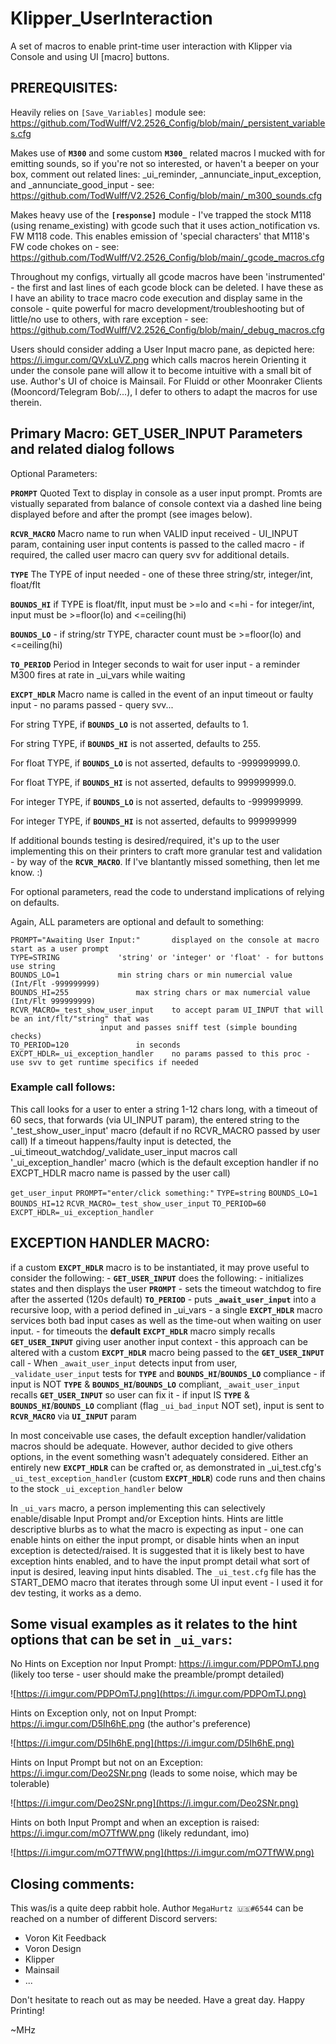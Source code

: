 # Klipper_UserInteraction
A set of macros to enable print-time user interaction with Klipper via Console and using UI [macro] buttons.

## PREREQUISITES:

Heavily relies on `[Save_Variables]` module
see: https://github.com/TodWulff/V2.2526_Config/blob/main/_persistent_variables.cfg

Makes use of **`M300`** and some custom **`M300_`** related macros I mucked with for emitting sounds, so if you're not so
interested, or haven't a beeper on your box, comment out related lines: _ui_reminder, _annunciate_input_exception,
and _annunciate_good_input - see: https://github.com/TodWulff/V2.2526_Config/blob/main/_m300_sounds.cfg

Makes heavy use of the **`[response]`** module - I've trapped the stock M118 (using rename_existing) with gcode such
that it uses action_notification vs. FW M118 code. This enables emission of 'special characters' that M118's
FW code chokes on - see: https://github.com/TodWulff/V2.2526_Config/blob/main/_gcode_macros.cfg

Throughout my configs, virtually all gcode macros have been 'instrumented' - the first and last lines of each gcode
block can be deleted. I have these as I have an ability to trace macro code execution and display same in the
console - quite powerful for macro development/troubleshooting but of little/no use to others, with rare exception -
see: https://github.com/TodWulff/V2.2526_Config/blob/main/_debug_macros.cfg

Users should consider adding a User Input macro pane, as depicted here: https://i.imgur.com/QVxLuVZ.png which calls macros herein
Orienting it under the console pane will allow it to become intuitive with a small bit of use. Author's UI of choice is Mainsail.
For Fluidd or other Moonraker Clients (Mooncord/Telegram Bob/...), I defer to others to adapt the macros for use therein.

## Primary Macro: GET_USER_INPUT Parameters and related dialog follows

Optional Parameters:

**`PROMPT`**		Quoted Text to display in console as a user input prompt. Promts are vistually separated from balance
of console context via a dashed line being displayed before and after the prompt (see images below).

**`RCVR_MACRO`**	Macro name to run when VALID input received - UI_INPUT param, containing user input contents is
passed to the called macro - if required, the called user macro can query svv for additional details.

**`TYPE`**		The TYPE of input needed - one of these three string/str, integer/int, float/flt

**`BOUNDS_HI`**	if TYPE is float/flt, input must be >=lo and <=hi - for integer/int, input must be >=floor(lo) and <=ceiling(hi)

**`BOUNDS_LO`**	 - if string/str TYPE, character count must be >=floor(lo) and <=ceiling(hi)

**`TO_PERIOD`**	Period in Integer seconds to wait for user input - a reminder M300 fires at rate in _ui_vars while waiting

**`EXCPT_HDLR`**	Macro name is called in the event of an input timeout or faulty input - no params passed - query svv...

For string TYPE, if **`BOUNDS_LO`** is not asserted, defaults to 1.

For string TYPE, if **`BOUNDS_HI`** is not asserted, defaults to 255.

For float TYPE, if **`BOUNDS_LO`** is not asserted, defaults to -999999999.0.

For float TYPE, if **`BOUNDS_HI`** is not asserted, defaults to 999999999.0.

For integer TYPE, if **`BOUNDS_LO`** is not asserted, defaults to -999999999.

For integer TYPE, if **`BOUNDS_HI`** is not asserted, defaults to 999999999

If additional bounds testing is desired/required, it's up to the user implementing this on their printers to craft more granular
test and validation - by way of the **`RCVR_MACRO`**. If I've blantantly missed something, then let me know. :)

For optional parameters, read the code to understand implications of relying on defaults.

Again, ALL parameters are optional and default to something:

	PROMPT="Awaiting User Input:"		displayed on the console at macro start as a user prompt
	TYPE=STRING				'string' or 'integer' or 'float' - for buttons use string
	BOUNDS_LO=1				min string chars or min numercial value (Int/Flt -999999999)
	BOUNDS_HI=255				max string chars or max numercial value (Int/Flt 999999999)
	RCVR_MACRO=_test_show_user_input	to accept param UI_INPUT that will be an int/flt/"string" that was
						input and passes sniff test (simple bounding checks)
	TO_PERIOD=120				in seconds
	EXCPT_HDLR=_ui_exception_handler	no params passed to this proc - use svv to get runtime specifics if needed

### Example call follows:
This call looks for a user to enter a string 1-12 chars long, with a timeout of 60 secs, that forwards (via UI_INPUT param),
the entered string to the '_test_show_user_input' macro (default if no RCVR_MACRO passed by user call)
If a timeout happens/faulty input is detected, the _ui_timeout_watchdog/_validate_user_input macros call '_ui_exception_handler' macro
(which is the default exception handler if no EXCPT_HDLR macro name is passed by the user call)

`get_user_input` `PROMPT="enter/click something:"` `TYPE=string` `BOUNDS_LO=1` `BOUNDS_HI=12` `RCVR_MACRO=_test_show_user_input` `TO_PERIOD=60` `EXCPT_HDLR=_ui_exception_handler`

## EXCEPTION HANDLER MACRO:
if a custom **`EXCPT_HDLR`** macro is to be instantiated, it may prove useful to consider the following:
	- **`GET_USER_INPUT`** does the following:
	- initializes states and then displays the user **`PROMPT`**
	- sets the timeout watchdog to fire after the asserted (120s default) **`TO_PERIOD`**
	- puts **`_await_user_input`** into a recursive loop, with a period defined in _ui_vars
	- a single **`EXCPT_HDLR`** macro services both bad input cases as well as the time-out when waiting on user input.
	- for timeouts the **default** **`EXCPT_HDLR`** macro simply recalls **`GET_USER_INPUT`** giving user another input context
	- this approach can be altered with a custom **`EXCPT_HDLR`** macro being passed to the **`GET_USER_INPUT`** call
	- When `_await_user_input` detects input from user, `_validate_user_input` tests for **`TYPE`** and **`BOUNDS_HI`**/**`BOUNDS_LO`** compliance
	- if input is NOT **`TYPE`** & **`BOUNDS_HI`**/**`BOUNDS_LO`** compliant, `_await_user_input` recalls **`GET_USER_INPUT`** so user can fix it
	- if input IS **`TYPE`** & **`BOUNDS_HI`**/**`BOUNDS_LO`** compliant (flag `_ui_bad_input` NOT set), input is sent to **`RCVR_MACRO`** via **`UI_INPUT`** param

In most conceivable use cases, the default exception handler/validation macros should be adequate. However, author decided to give others
options, in the event something wasn't adequately considered. Either an entirely new **`EXCPT_HDLR`** can be crafted or, as demonstrated
in _ui_test.cfg's `_ui_test_exception_handler` (custom **`EXCPT_HDLR`**) code runs and then chains to the stock `_ui_exception_handler` below

In `_ui_vars` macro, a person implementing this can selectively enable/disable Input Prompt and/or Exception hints. Hints are
little descriptive blurbs as to what the macro is expecting as input - one can enable hints on either the input prompt,
or disable hints when an input exception is detected/raised. It is suggested that it is likely best to have exception
hints enabled, and to have the input prompt detail what sort of input is desired, leaving input hints disabled.
The `_ui_test.cfg` file has the START_DEMO macro that iterates through some UI input event - I used it for dev testing,
it works as a demo.

## Some visual examples as it relates to the hint options that can be set in `_ui_vars`:

No Hints on Exception nor Input Prompt: https://i.imgur.com/PDPOmTJ.png (likely too terse - user should make the preamble/prompt detailed)

![https://i.imgur.com/PDPOmTJ.png](https://i.imgur.com/PDPOmTJ.png)

Hints on Exception only, not on Input Prompt: https://i.imgur.com/D5Ih6hE.png (the author's preference)

![https://i.imgur.com/D5Ih6hE.png](https://i.imgur.com/D5Ih6hE.png)

Hints on Input Prompt but not on an Exception: https://i.imgur.com/Deo2SNr.png (leads to some noise, which may be tolerable)

![https://i.imgur.com/Deo2SNr.png](https://i.imgur.com/Deo2SNr.png)

Hints on both Input Prompt and when an exception is raised: https://i.imgur.com/mO7TfWW.png (likely redundant, imo)

![https://i.imgur.com/mO7TfWW.png](https://i.imgur.com/mO7TfWW.png)

## Closing comments:
This was/is a quite deep rabbit hole. Author `MegaHurtz 🇺🇸#6544` can be reached on a number of different Discord servers:
- Voron Kit Feedback
- Voron Design
- Klipper
- Mainsail
- ...

Don't hesitate to reach out as may be needed. Have a great day. Happy Printing!

~MHz